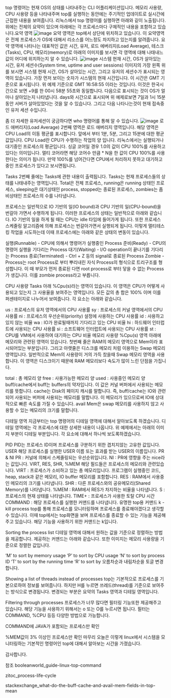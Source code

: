 top 명령어는 현재 OS의 상태를 나타내주는 CLI 어플리케이션입니다. 메모리 사용량, CPU 사용량 등을 나타내주며 top를 실행하는 동안에는 주기적인 업데이트로 실시간에 근접한 내용을 보여줍니다. 리눅스에서 top 명령어를 실행하면 아래와 깉이 노출됩니다. 위에는 전체의 요약이 있으며 아래에는 각 프로세스마다 구체적인 내용을 포함하고 있습니다.요약 영역
![image](https://user-images.githubusercontent.com/106620115/171925625-2b8b6009-e11e-4b54-bf5e-be1aa94f9f75.png)
요약 영역은 top에서 상단에 위치하고 있습니다. 이 요약영역은 전체 프로세스가 OS에 대해서 리소스를 어느정도 차지하고 있는지를 알려줍니다. 요약 영역에 나타나는 대표적인 값은 시간, 유저, 로드 에버리지(Load Average), 테스크(Tasks), CPU, 메모리(memory)로 아래의 이미지를 보시면 각 영역에 대해 나태내느 값이 어디에 위치하는지 알 수 있습니다.
![image](https://user-images.githubusercontent.com/106620115/171925706-8bc6680a-b675-427f-99d1-2d276bcd8cad.png)
시스템 현재 시간, OS가 살아있는 시간, 유저 세션수(System time, uptime and user sessions)
이미지의 가장 왼쪽 위를 보시면 시스템 현재 시간, OS가 살아있는 시간, 그리고 유저의 세션수가 표시되는 영역이 있습니다. 가장 먼저 보이는 숫자가 시스템의 현재 시간입니다. 이 시간은 GMT 기준으로 표시됩니다. 위 예제 기준으로 GMT 16:58:55 이라는 것입니다. 이것은 한국시간으로 보면 +9를 한 00시 58분 55초와 동일합니다. 다음으로 표시되는 것이 OS가 얼마나 살아있는지 나타냅니다. days와 시간으로 표시되며 위 예제로보면 7일과 1시 15분 동안 서버가 살아있었다는 것을 알 수 있습니다. 그리고 다음 나타나는것이 현재 접속중인 유저 세션 수입니다.

좀 더 자세한 유저세션이 궁금하다면 who 명령어를 통해 알 수 있습니다.
![image](https://user-images.githubusercontent.com/106620115/171925811-17f89cd4-3d97-44b6-9748-ccf74348c7e3.png)
로드 애버리지(Load Average)
2번째 영역은 로드 애버리지 영역입니다. 해당 영역은 CPU Load의 이동 평균를 표시합니다. 앞에서 부터 1분, 5분, 그리고 15분에 대한 평균값입니다. CPU Load란 CPU가 수행하는 작업의 양 입니다. 리눅스에서는 실행되거나 대기중인 프로세스의 평균입니다. 싱글 코어일 경우 1.0의 값이 CPU 100%를 사용하고 있다는 의미입니다. 멀티 코어라면 해당 코어수 만큼 * N을 한 값이 CPU 100%를 사용한다는 의미가 됩니다. 만약 100%를 넘어간다면 CPU에서 처리하지 못하고 대기하고 중인 프로세스가 있다고 보시면됩니다.

Tasks
2번째 줄에는 Tasks에 관한 내용이 출력됩니다. Tasks는 현재 프로세스들의 상태를 나태내주는 영역입니다. Total은 전체 프로세스, running은 running 상태인 프로세스, sleeping은 대기상태인 process, stopped는 종료된 프로세스, zombies는 좀비상태인 프로세스의 수를 나타냅니다.

프로세스는 일반적으로 IO 기반의 일(IO bound)과 CPU 기반의 일(CPU-bound)을 번갈아 가면서 수행하게 됩니다. 이러한 프로세스의 상태는 일반적으로 아래와 같습니다. IO 기반의 일을 하게 될 때는 CPU는 idle 타임에 들어가게 됩니다. 또한 프로세스 스케줄링 알고리즘에 의해 프로세스는 번갈아가면서 실행되게 됩니다. 이렇게 멀티테스킹 작업을 시도하는데 이때 프로세스에는 아래와 같은 상태의 변동이 있습니다.

실행(Runnable) - CPU에 의해서 명령어가 실행중인 Process
준비(Ready) - CPU의 명령어 실행을 기다리는 Process
대기(Waiting) - I/O operation이 끝나기를 기다리는 Process
종료(Terminated) - Ctrl + Z 등의 signal로 종료된 Process
Zombie - Process는 root Process로 부터 뿌리내린 자식 Process의 형식으로 트리구조를 형성합니다. 이 때 부모가 먼저 종료된 다면 root process로 부터 닿을 수 없는 Process가 생깁니다. 이를 zombie process라고 부릅니다.

CPU 사용량
Tasks 아래 %Cpu(s)라는 영역이 있습니다. 이 영역은 CPU가 어떻게 사용되고 있는지 그 사용율을 보여주는 영역입니다. 모든 값의 총 합은 100% 이며 이를 퍼센테이지로 나누어서 보여줍니다. 각 요소는 아래와 같습니다.

us : 프로세스의 유저 영역에서의 CPU 사용률
sy : 프로세스의 커널 영역에서의 CPU 사용률
ni : 프로세스의 우선순위(priority) 설정에 사용하는 CPU 사용률
id : 사용하고 있지 않는 비율
wa : IO가 완료될때까지 기다리고 있는 CPU 비율
hi : 하드웨어 인터럽트에 사용되는 CPU 사용률
si : 소프트웨어 인터럽트에 사용되는 CPU 사용률
st : CPU를 VM에서 사용하여 대기하는 CPU 비율
메모리 사용량
%Cpu(s) 영역 아래에 메모리와 관련된 영역이 있습니다. 첫번째 줄은 RAM의 메모리 영역으로 Mem이라 표시되어있는 부분입니다. 그리고 아랫줄은 디스크를 메모리 처럼 이용하는 Swap 메모리 영역입니다. 일반적으로 Mem의 사용량이 거의 가득 찼을때 Swap 메모리 영역을 사용합니다. 이 영역은 디스크이기 때문에 RAM 메모리보다 속도가 많이 느린 단점을 가집니다.

total : 총 메모리 양
free : 사용가능한 메모리 양
used : 사용중인 메모리 양
buff/cache에서 buff는 buffers의 약자입니다. 이 값은 커널 버퍼에서 사용되는 메모리를 뜻합니다. cache는 Disk의 페이지 캐시를 말합니다. 즉, buff/cache는 IO와 관련되어 사용되는 버퍼에 사용되는 메모리를 말합니다. 이 메모리가 있으므로써 IO에 상대적으로 빠른 속도를 가질 수 있습니다. avail Mem은 swap 메모리를 사용하지 않고 사용할 수 있는 메모리의 크기를 말합니다.

디테일 영역
지금부터는 top 명령어의 디테일 영역에 대해서 알아보도록 하겠습니다. 디테일 영역에는 각 프로세스에 대한 상세한 내용이 나옵니다. 위 예제에서는 아래의 이미지 부분이 디테일 부분입니다. 각 요소에 대해서 하나씩 보도록하겠습니다.


PID
PID는 프로세스 ID이며 프로세스를 구분하기 위한 겹치지않는 고유한 값입니다.
 USER
해당 프로세스를 실행한 USER 이름 또는 효과를 받는 USER의 이름입니다.
PR & NI
PR : 커널에 의해서 스케줄링되는 우선순위입니다.
NI : PR에 영향을 주는 nice라는 값입니다.
VIRT, RES, SHR, %MEM
해당 필드들은 프로세스의 메모리와 관련있습니다.
VIRT : 프로세스가 소비하고 있는 총 메모리입니다. 프로그램이 실행중인 코드, heap, stack과 같은 메모리, IO buffer 메모리를 포함합니다.
RES : RAM에서 사용중인 메모리의 크기를 나타냅니다.
SHR : 다른 프로세스와의 공유메모리(Shared Memory)를 나타냅니다.
%MEM : RAM에서 RES가 차지하는 비율을 나타냅니다.
S : 프로세스의 현재 상태를 나타냅니다.
TIME+ : 프로세스가 사용한 토탈 CPU 시간
COMMAND : 해당 프로세스를 실행한 커맨드를 나타냅니다.
유명한 top용 커맨드
k - kill process
top를 통해 프로세스를 모니터링하며 프로세스를 종료해야겠다고 생각할 수 있습니다. 이때 top에서는 top화면을 보며 프로세스를 종료할 수 있는 기능을 제공해주고 있습니다. 해당 기능을 사용하기 위한 커맨드는 k입니다.


Sorting the process list
디테일 영역에 대해서 원하는 값을 기준으로 정렬하는 방법을 제공합니다. 제공하는 커맨드는 아래와 같습니다. 또한 이미지는 메모리 사용량을 기준으로 정렬한 값입니다.

‘M’ to sort by memory usage
‘P’ to sort by CPU usage
‘N’ to sort by process ID
‘T’ to sort by the running time
‘R’ to sort by 오름차순과 내림차순을 토글 변경합니다.

Showing a list of threads instead of processes
top는 기본적으로 프로세스를 기본으로하여 정보를 보여줍니다. 하지만 H를 누르면 쓰레드(thread)를 기준으로 보여주는 방식으로 변경됩니다. 변경되는 부분은 요약의 Tasks 영역과 디테일 영역입니다.


Filtering through processes
프로세스가 너무 많다면 필터링 기능또한 제공해주고 있습니다. 해당 기능을 사용하기 위해서는 o 또는 O를 누르시면 됩니다. 필터는 COMMAND, %CPU 등등 다양한 방법으로 가능합니다.


COMMAND에 JAVA가 포함되는 프로세스만 확인

%MEM값이 3% 이상인 프로세스만 확인
마무리
오늘은 이렇게 linux에서 시스템을 모니터링하는 기본적인 명령어인 top에 대해서 알아보는 시간을 가졌습니다.

감사합니다.

참조
booleanworld_guide-linux-top-command

zitoc_process-life-cycle

stackexchange_what-do-the-buff-cache-and-avail-mem-fields-in-top-mean
